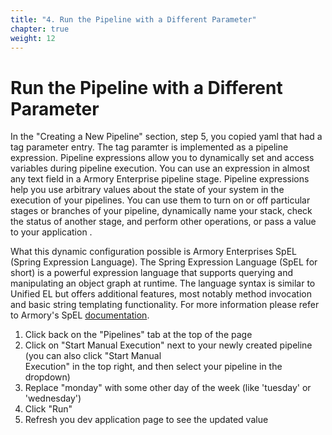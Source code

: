 ```yaml
---
title: "4. Run the Pipeline with a Different Parameter"
chapter: true
weight: 12
---
```


# Run the Pipeline with a Different Parameter

In the "Creating a New Pipeline" section, step 5, you copied yaml that had a tag parameter entry. The tag paramter is implemented as a pipeline expression. Pipeline expressions allow you to dynamically set and access variables during pipeline execution. You can use an expression in almost any text field in a Armory Enterprise pipeline stage. Pipeline expressions help you use arbitrary values about the state of your system in the execution of your pipelines. You can use them to turn on or off particular stages or branches of your pipeline, dynamically name your stack, check the status of another stage, and perform other operations, or pass a value to your application .

What this dynamic configuration possible is Armory Enterprises SpEL (Spring Expression Language). The Spring Expression Language (SpEL for short) is a powerful expression language that supports querying and manipulating an object graph at runtime. The language syntax is similar to Unified EL but offers additional features, most notably method invocation and basic string templating functionality. For more information please refer to Armory's SpEL [documentation](https://docs.armory.io/docs/spinnaker-user-guides/expression-language/).

1. Click back on the "Pipelines" tab at the top of the page
1. Click on "Start Manual Execution" next to your newly created pipeline (you can also click "Start Manual  
Execution" in the top right, and then select your pipeline in the dropdown)
1. Replace "monday" with some other day of the week (like 'tuesday' or 'wednesday')
1. Click "Run"
1. Refresh you dev application page to see the updated value
